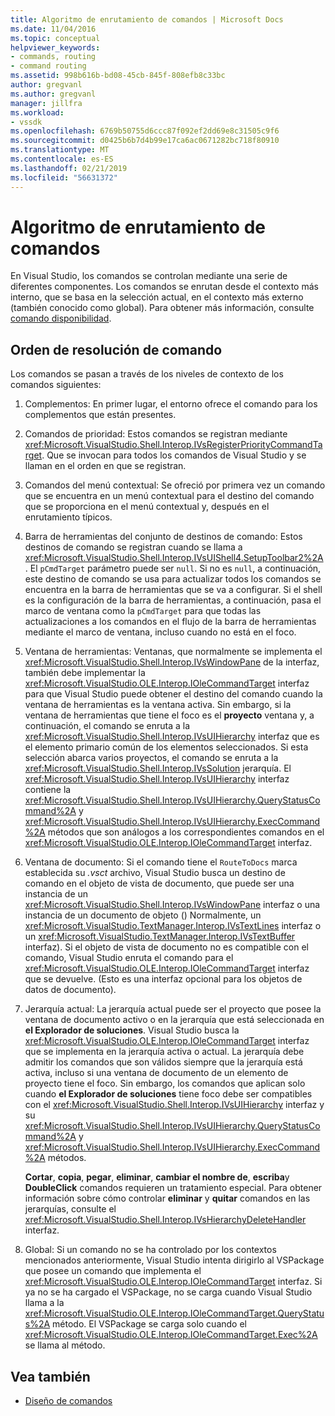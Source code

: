 ```yaml
---
title: Algoritmo de enrutamiento de comandos | Microsoft Docs
ms.date: 11/04/2016
ms.topic: conceptual
helpviewer_keywords:
- commands, routing
- command routing
ms.assetid: 998b616b-bd08-45cb-845f-808efb8c33bc
author: gregvanl
ms.author: gregvanl
manager: jillfra
ms.workload:
- vssdk
ms.openlocfilehash: 6769b50755d6ccc87f092ef2dd69e8c31505c9f6
ms.sourcegitcommit: d0425b6b7d4b99e17ca6ac0671282bc718f80910
ms.translationtype: MT
ms.contentlocale: es-ES
ms.lasthandoff: 02/21/2019
ms.locfileid: "56631372"
---
```

# <a name="command-routing-algorithm"></a>Algoritmo de enrutamiento de comandos
En Visual Studio, los comandos se controlan mediante una serie de diferentes componentes. Los comandos se enrutan desde el contexto más interno, que se basa en la selección actual, en el contexto más externo (también conocido como global). Para obtener más información, consulte [comando disponibilidad](../../extensibility/internals/command-availability.md).

## <a name="order-of-command-resolution"></a>Orden de resolución de comando
 Los comandos se pasan a través de los niveles de contexto de los comandos siguientes:

1.  Complementos: En primer lugar, el entorno ofrece el comando para los complementos que están presentes.

2.  Comandos de prioridad: Estos comandos se registran mediante <xref:Microsoft.VisualStudio.Shell.Interop.IVsRegisterPriorityCommandTarget>. Que se invocan para todos los comandos de Visual Studio y se llaman en el orden en que se registran.

3.  Comandos del menú contextual: Se ofreció por primera vez un comando que se encuentra en un menú contextual para el destino del comando que se proporciona en el menú contextual y, después en el enrutamiento típicos.

4.  Barra de herramientas del conjunto de destinos de comando: Estos destinos de comando se registran cuando se llama a <xref:Microsoft.VisualStudio.Shell.Interop.IVsUIShell4.SetupToolbar2%2A>. El `pCmdTarget` parámetro puede ser `null`. Si no es `null`, a continuación, este destino de comando se usa para actualizar todos los comandos se encuentra en la barra de herramientas que se va a configurar. Si el shell es la configuración de la barra de herramientas, a continuación, pasa el marco de ventana como la `pCmdTarget` para que todas las actualizaciones a los comandos en el flujo de la barra de herramientas mediante el marco de ventana, incluso cuando no está en el foco.

5.  Ventana de herramientas: Ventanas, que normalmente se implementa el <xref:Microsoft.VisualStudio.Shell.Interop.IVsWindowPane> de la interfaz, también debe implementar la <xref:Microsoft.VisualStudio.OLE.Interop.IOleCommandTarget> interfaz para que Visual Studio puede obtener el destino del comando cuando la ventana de herramientas es la ventana activa. Sin embargo, si la ventana de herramientas que tiene el foco es el **proyecto** ventana y, a continuación, el comando se enruta a la <xref:Microsoft.VisualStudio.Shell.Interop.IVsUIHierarchy> interfaz que es el elemento primario común de los elementos seleccionados. Si esta selección abarca varios proyectos, el comando se enruta a la <xref:Microsoft.VisualStudio.Shell.Interop.IVsSolution> jerarquía. El <xref:Microsoft.VisualStudio.Shell.Interop.IVsUIHierarchy> interfaz contiene la <xref:Microsoft.VisualStudio.Shell.Interop.IVsUIHierarchy.QueryStatusCommand%2A> y <xref:Microsoft.VisualStudio.Shell.Interop.IVsUIHierarchy.ExecCommand%2A> métodos que son análogos a los correspondientes comandos en el <xref:Microsoft.VisualStudio.OLE.Interop.IOleCommandTarget> interfaz.

6.  Ventana de documento: Si el comando tiene el `RouteToDocs` marca establecida su *.vsct* archivo, Visual Studio busca un destino de comando en el objeto de vista de documento, que puede ser una instancia de un <xref:Microsoft.VisualStudio.Shell.Interop.IVsWindowPane> interfaz o una instancia de un documento de objeto () Normalmente, un <xref:Microsoft.VisualStudio.TextManager.Interop.IVsTextLines> interfaz o un <xref:Microsoft.VisualStudio.TextManager.Interop.IVsTextBuffer> interfaz). Si el objeto de vista de documento no es compatible con el comando, Visual Studio enruta el comando para el <xref:Microsoft.VisualStudio.OLE.Interop.IOleCommandTarget> interfaz que se devuelve. (Esto es una interfaz opcional para los objetos de datos de documento).

7.  Jerarquía actual: La jerarquía actual puede ser el proyecto que posee la ventana de documento activo o en la jerarquía que está seleccionada en **el Explorador de soluciones**. Visual Studio busca la <xref:Microsoft.VisualStudio.OLE.Interop.IOleCommandTarget> interfaz que se implementa en la jerarquía activa o actual. La jerarquía debe admitir los comandos que son válidos siempre que la jerarquía está activa, incluso si una ventana de documento de un elemento de proyecto tiene el foco. Sin embargo, los comandos que aplican solo cuando **el Explorador de soluciones** tiene foco debe ser compatibles con el <xref:Microsoft.VisualStudio.Shell.Interop.IVsUIHierarchy> interfaz y su <xref:Microsoft.VisualStudio.Shell.Interop.IVsUIHierarchy.QueryStatusCommand%2A> y <xref:Microsoft.VisualStudio.Shell.Interop.IVsUIHierarchy.ExecCommand%2A> métodos.

     **Cortar**, **copia**, **pegar**, **eliminar**, **cambiar el nombre de**, **escriba**y **DoubleClick** comandos requieren un tratamiento especial. Para obtener información sobre cómo controlar **eliminar** y **quitar** comandos en las jerarquías, consulte el <xref:Microsoft.VisualStudio.Shell.Interop.IVsHierarchyDeleteHandler> interfaz.

8.  Global: Si un comando no se ha controlado por los contextos mencionados anteriormente, Visual Studio intenta dirigirlo al VSPackage que posee un comando que implementa el <xref:Microsoft.VisualStudio.OLE.Interop.IOleCommandTarget> interfaz. Si ya no se ha cargado el VSPackage, no se carga cuando Visual Studio llama a la <xref:Microsoft.VisualStudio.OLE.Interop.IOleCommandTarget.QueryStatus%2A> método. El VSPackage se carga solo cuando el <xref:Microsoft.VisualStudio.OLE.Interop.IOleCommandTarget.Exec%2A> se llama al método.

## <a name="see-also"></a>Vea también
- [Diseño de comandos](../../extensibility/internals/command-design.md)